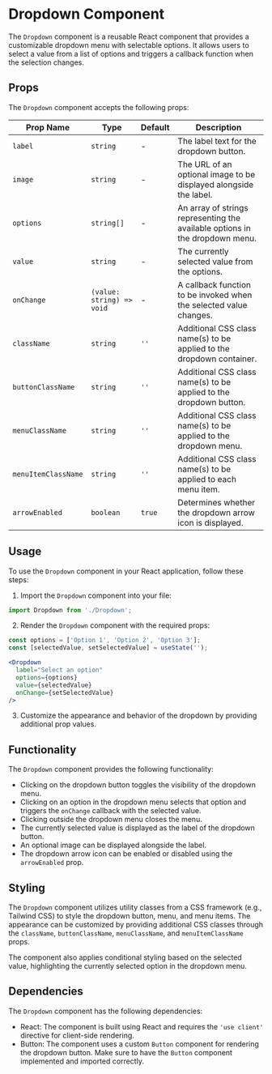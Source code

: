 # Dropdown Component

The `Dropdown` component is a reusable React component that provides a customizable dropdown menu with selectable options. It allows users to select a value from a list of options and triggers a callback function when the selection changes.

## Props

The `Dropdown` component accepts the following props:

| Prop Name          | Type                  | Default   | Description                                                                                  |
|--------------------|----------------------|-----------|----------------------------------------------------------------------------------------------|
| `label`            | `string`             | -         | The label text for the dropdown button.                                                      |
| `image`            | `string`             | -         | The URL of an optional image to be displayed alongside the label.                            |
| `options`          | `string[]`           | -         | An array of strings representing the available options in the dropdown menu.                 |
| `value`            | `string`             | -         | The currently selected value from the options.                                               |
| `onChange`         | `(value: string) => void` | -         | A callback function to be invoked when the selected value changes.                           |
| `className`        | `string`             | `''`      | Additional CSS class name(s) to be applied to the dropdown container.                        |
| `buttonClassName`  | `string`             | `''`      | Additional CSS class name(s) to be applied to the dropdown button.                           |
| `menuClassName`    | `string`             | `''`      | Additional CSS class name(s) to be applied to the dropdown menu.                             |
| `menuItemClassName`| `string`             | `''`      | Additional CSS class name(s) to be applied to each menu item.                                |
| `arrowEnabled`     | `boolean`            | `true`    | Determines whether the dropdown arrow icon is displayed.                                     |

## Usage

To use the `Dropdown` component in your React application, follow these steps:

1. Import the `Dropdown` component into your file:

```jsx
import Dropdown from './Dropdown';
```

2. Render the `Dropdown` component with the required props:

```jsx
const options = ['Option 1', 'Option 2', 'Option 3'];
const [selectedValue, setSelectedValue] = useState('');

<Dropdown
  label="Select an option"
  options={options}
  value={selectedValue}
  onChange={setSelectedValue}
/>
```

3. Customize the appearance and behavior of the dropdown by providing additional prop values.

## Functionality

The `Dropdown` component provides the following functionality:

- Clicking on the dropdown button toggles the visibility of the dropdown menu.
- Clicking on an option in the dropdown menu selects that option and triggers the `onChange` callback with the selected value.
- Clicking outside the dropdown menu closes the menu.
- The currently selected value is displayed as the label of the dropdown button.
- An optional image can be displayed alongside the label.
- The dropdown arrow icon can be enabled or disabled using the `arrowEnabled` prop.

## Styling

The `Dropdown` component utilizes utility classes from a CSS framework (e.g., Tailwind CSS) to style the dropdown button, menu, and menu items. The appearance can be customized by providing additional CSS classes through the `className`, `buttonClassName`, `menuClassName`, and `menuItemClassName` props.

The component also applies conditional styling based on the selected value, highlighting the currently selected option in the dropdown menu.

## Dependencies

The `Dropdown` component has the following dependencies:

- React: The component is built using React and requires the `'use client'` directive for client-side rendering.
- Button: The component uses a custom `Button` component for rendering the dropdown button. Make sure to have the `Button` component implemented and imported correctly.
